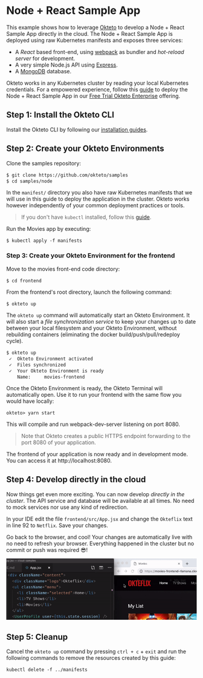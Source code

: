 # Node + React Sample App

This example shows how to leverage [Okteto](https://okteto.com) to develop a Node + React Sample App directly in the cloud. The Node + React Sample App is deployed using raw Kubernetes manifests and exposes three services:

- A *React* based front-end, using [webpack](https://webpack.js.org) as bundler and *hot-reload server* for development.
- A very simple Node.js API using [Express](https://expressjs.com).
- A [MongoDB](https://www.mongodb.com) database.

Okteto works in any Kubernetes cluster by reading your local Kubernetes credentials. For a empowered experience, follow this [guide](https://okteto.com/docs/samples/node/) to deploy the Node + React Sample App in our [Free Trial Okteto Enterprise](https://cloud.okteto.com) offering.


## Step 1: Install the Okteto CLI

Install the Okteto CLI by following our [installation guides](https://github.com/okteto/okteto/blob/master/docs/installation.md).


## Step 2: Create your Okteto Environments

Clone the samples repository:

```console
$ git clone https://github.com/okteto/samples
$ cd samples/node
```

In the `manifest/` directory you also have raw Kubernetes manifests that we will use in this guide to deploy the application in the cluster. Okteto works however independently of your common deployment practices or tools.

> If you don't have `kubectl` installed, follow this [guide](https://kubernetes.io/docs/tasks/tools/install-kubectl/).

Run the Movies app by executing:

```console
$ kubectl apply -f manifests
```

### Step 3: Create your Okteto Environment for the frontend

Move to the movies front-end code directory:

```console
$ cd frontend
```

From the frontend's root directory, launch the following command:

```console
$ okteto up
```

The `okteto up` command will automatically start an Okteto Environment. It will also start a *file synchronization service* to keep your changes up to date between your local filesystem and your Okteto Environment, without rebuilding containers (eliminating the docker build/push/pull/redeploy cycle).

```console
$ okteto up
 ✓  Okteto Environment activated
 ✓  Files synchronized
 ✓  Your Okteto Environment is ready
    Name:     movies-frontend
```

Once the Okteto Environment is ready, the Okteto Terminal will automatically open. Use it to run your frontend with the same flow you would have locally:

```console
okteto> yarn start
```

This will compile and run webpack-dev-server listening on port 8080.

> Note that Okteto creates a public HTTPS endpoint forwarding to the port 8080 of your application.

The frontend of your application is now ready and in development mode. You can access it at http://localhost:8080.

## Step 4: Develop directly in the cloud

Now things get even more exciting. You can now develop *directly in the cluster*. The API service and database will be available at all times. No need to mock services nor use any kind of redirection.
 
In your IDE edit the file `frontend/src/App.jsx` and change the `Okteflix` text in line 92 to `Netflix`. Save your changes.

Go back to the browser, and cool! Your changes are automatically live with no need to refresh your browser. Everything happened in the cluster but no commit or push was required 😎!

<p align="center"><img src="frontend/static/okteflix.gif" width="650" /></p>

## Step 5: Cleanup

Cancel the `okteto up` command by pressing `ctrl + c` + `exit` and run the following commands to remove the resources created by this guide: 

```console
kubectl delete -f ../manifests
```